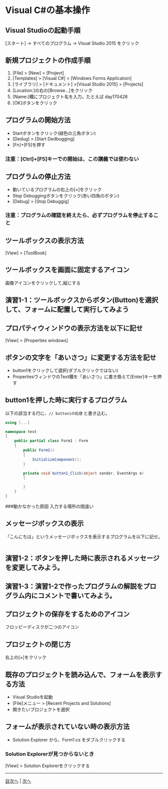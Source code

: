 # Visual C#の基本操作
## Visual Studioの起動手順
[スタート] → すべてのプログラム → Visual Studio 2015 をクリック


## 新規プロジェクトの作成手順
1.  [File] > [New] > [Projevt]
2.  [Templates] > [Visual C#] > [Windows Forms Applicatoin]
3.  [ライブラリ] > [ドキュメント] >[Visual Studio 2015] > [Projects]
4.  [Location:]の右の[Browse...]をクリック
5.  [Name:]欄にプロジェクト名を入力。たとえば day170428
6.  [OK]ボタンをクリック

## プログラムの開始方法
- Startボタンをクリック(緑色の三角ボタン)
- [Dedug] > [Start Dedbugging]
- [Fn]+[F5]を押す

### 注意：[Ctrl]+[F5]キーでの開始は、この講義では使わない

## プログラムの停止方法
- 動いているプログラムの右上の[×]をクリック
- Stop Debuggingボタンをクリック(赤い四角のボタン)
- [Debug] > [Stop Debuggig]

### 注意：プログラムの確認を終えたら、必ずプログラムを停止すること

## ツールボックスの表示方法
  [View] > [ToolBook]


## ツールボックスを画面に固定するアイコン

画像アイコンをクリックして,縦にする

## 演習1-1：ツールボックスからボタン(Button)を選択して、フォームに配置して実行してみよう



## プロパティウィンドウの表示方法を以下に記せ
[View] > [Properties windows]


## ボタンの文字を「あいさつ」に変更する方法を記せ
- button1をクリックして選択(ダブルクリックではない)
- PropertiesウィンドウのText欄を「あいさつ」に書き換えて[Enter]キーを押す


## button1を押した時に実行するプログラム
以下の該当する行に、`// button1の処理` と書き込む。

```cs
using [...]

namespace test
{
    public partial class Form1 : Form
    {
        public Form1()
        {
            InitializeComponent();
        }

        private void button1_Click(object sender, EventArgs e)
        {

        }
    }
}
```
###動かなかった原因
入力する場所の間違い
## メッセージボックスの表示
「こんにちは」というメッセージボックスを表示するプログラムを以下に記せ。

```cs

```

## 演習1-2：ボタンを押した時に表示されるメッセージを変更してみよう。



## 演習1-3：演習1-2で作ったプログラムの解説をプログラム内にコメントで書いてみよう。



## プロジェクトの保存をするためのアイコン
フロッピーディスクが二つのアイコン


## プロジェクトの閉じ方
右上の[×]をクリック


## 既存のプロジェクトを読み込んで、フォームを表示する方法
- Visual Studioを起動
- [File]メニュー > [Recent Projects and Solutions]
- 開きたいプロジェクトを選択

## フォームが表示されていない時の表示方法
- Solution Explorer から、Form1.cs をダブルクリックする

### Solution Explorerが見つからないとき
[View] > Solution Explorerをクリックする

---

[目次へ](README.md#%E7%9B%AE%E6%AC%A1) | [次へ](README.md#%E3%83%97%E3%83%AD%E3%82%B0%E3%83%A9%E3%83%9F%E3%83%B3%E3%82%B0%E3%81%AE%E8%82%9D)
